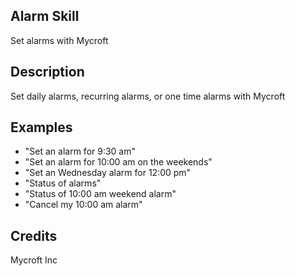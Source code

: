 ## Alarm Skill
Set alarms with Mycroft

## Description
Set daily alarms, recurring alarms, or one time alarms with Mycroft


## Examples
* "Set an alarm for 9:30 am"
* "Set an alarm for 10:00 am on the weekends"
* "Set an Wednesday alarm for 12:00 pm"
* "Status of alarms"
* "Status of 10:00 am weekend alarm"
* "Cancel my 10:00 am alarm"

## Credits
Mycroft Inc
